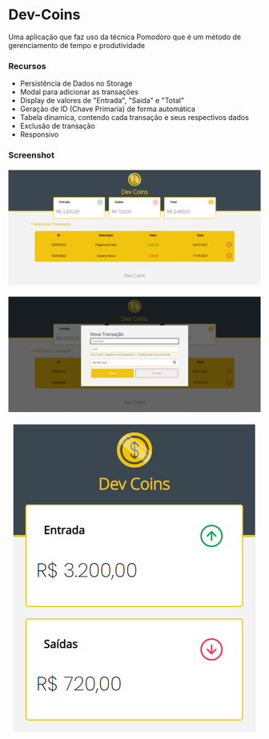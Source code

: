# Dev-Coins

Uma aplicação que faz uso da técnica Pomodoro que é um método de gerenciamento de tempo e produtividade

<h3>Recursos</h3>
  <ul>
    <li>Persistência de Dados no Storage</li>
    <li>Modal para adicionar as transações</li>
    <li>Display de valores de "Entrada", "Saida" e "Total"</li>
    <li>Geração de ID (Chave Primaria) de forma automática</li>
    <li>Tabela dinamica, contendo cada transação e seus respectivos dados</li>
    <li>Exclusão de transação</li>
    <li>Responsivo</li>
  </ul>
  
  <h3>Screenshot</h3>
    <h4 align="center">
      <img alt="Pomodoro App" src="./img_readme/1.png" />
    </h4>
    <h4 align="center">
      <img alt="Pomodoro App" src="./img_readme/2.png" />
    </h4>
    <h4 align="center">
      <img alt="Pomodoro App" src="./img_readme/3.png" />
    </h4>
